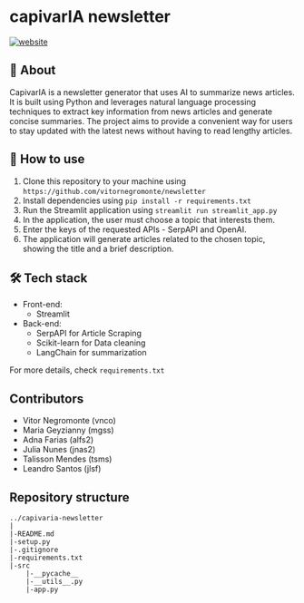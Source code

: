 # capivarIA newsletter

[![website](https://img.shields.io/badge/Check_the_website-0D1117?style=for-the-badge&logo=Streamlit&logoColor=FF4B4B)](https://geraianews.streamlit.app/)

## 🌱 About
CapivarIA is a newsletter generator that uses AI to summarize news articles. It is built using Python and leverages natural language processing techniques to extract key information from news articles and generate concise summaries. The project aims to provide a convenient way for users to stay updated with the latest news without having to read lengthy articles.

## 🔎 How to use

1. Clone this repository to your machine using `https://github.com/vitornegromonte/newsletter`
2. Install dependencies using `pip install -r requirements.txt`
3. Run the Streamlit application using `streamlit run streamlit_app.py`
4. In the application, the user must choose a topic that interests them.
5. Enter the keys of the requested APIs - SerpAPI and OpenAI.
6. The application will generate articles related to the chosen topic, showing the title and a brief description.

## 🛠️ Tech stack

- Front-end: 
    - Streamlit
- Back-end:
    - SerpAPI for Article Scraping
    - Scikit-learn for Data cleaning
    - LangChain for summarization

For more details, check ``requirements.txt``

## Contributors
- Vitor Negromonte (vnco)
- Maria Geyzianny (mgss)
- Adna Farias (alfs2)
- Julia Nunes (jnas2)
- Talisson Mendes (tsms)
- Leandro Santos (jlsf)

## Repository structure

```
../capivaria-newsletter
|
|-README.md
|-setup.py
|-.gitignore
|-requirements.txt
|-src
    |-__pycache__
    |-__utils__.py
    |-app.py
    
```
